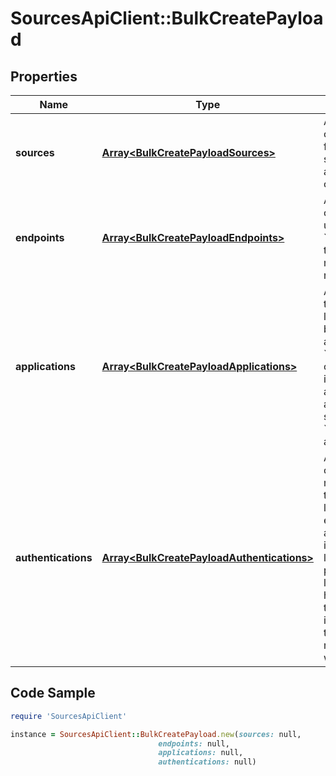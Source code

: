# SourcesApiClient::BulkCreatePayload

## Properties

Name | Type | Description | Notes
------------ | ------------- | ------------- | -------------
**sources** | [**Array&lt;BulkCreatePayloadSources&gt;**](BulkCreatePayloadSources.md) | Array of Source objects to create. Only supported fields are name + type, source_type_id will automatically be set based on the &#x60;source_type_name&#x60;.  | [optional] 
**endpoints** | [**Array&lt;BulkCreatePayloadEndpoints&gt;**](BulkCreatePayloadEndpoints.md) | Array of Endpoint objects to create. The operation looks up the parent source by the &#x60;source_name&#x60; attribute so the &#x60;source_name&#x60; must match one of the &#x60;source&#x60;&#39;s names in the payload.  | [optional] 
**applications** | [**Array&lt;BulkCreatePayloadApplications&gt;**](BulkCreatePayloadApplications.md) | Array of Application objects to create. The operation looks up the parent Source by the &#x60;source_name&#x60; attribute so the &#x60;source_name&#x60; must match one of the &#x60;source&#x60;&#39;s names in the payload.  application_type_id will be automatically looked up and set by the &#x60;application_type_name&#x60; attribute via regex.  | [optional] 
**authentications** | [**Array&lt;BulkCreatePayloadAuthentications&gt;**](BulkCreatePayloadAuthentications.md) | Array of Authentications to create. This one is a bit more tricky. &#x60;resource_type&#x60; tells the action where to look for the parent, must be either application/endpoint/source  if the parent is a source, it looks up by name. if the parent is an endpoint, it looks up via host so the hostname must match. if the parent is an application, it looks up via application type so the value must match the application type which matches  | [optional] 

## Code Sample

```ruby
require 'SourcesApiClient'

instance = SourcesApiClient::BulkCreatePayload.new(sources: null,
                                 endpoints: null,
                                 applications: null,
                                 authentications: null)
```


